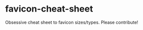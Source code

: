 favicon-cheat-sheet
===================

Obsessive cheat sheet to favicon sizes/types. Please contribute!
